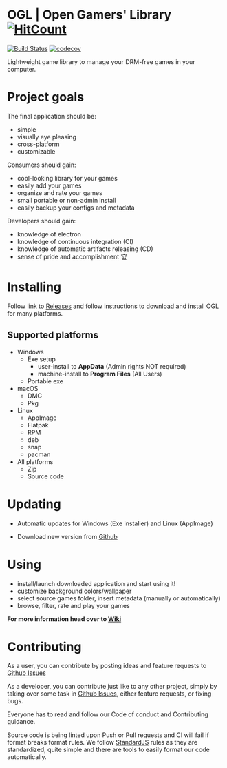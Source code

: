 # OGL | Open Gamers' Library [![HitCount](http://hits.dwyl.io/houby-studio/open-gamers-library.svg)](http://hits.dwyl.io/houby-studio/open-gamers-library)

[![Build Status](https://travis-ci.com/houby-studio/open-gamers-library.svg?branch=master)](https://travis-ci.com/houby-studio/open-gamers-library)
[![codecov](https://codecov.io/gh/houby-studio/open-gamers-library/branch/master/graph/badge.svg)](https://codecov.io/gh/houby-studio/open-gamers-library)

Lightweight game library to manage your DRM-free games in your computer.

# Project goals

The final application should be:

- simple
- visually eye pleasing
- cross-platform
- customizable

Consumers should gain:

- cool-looking library for your games
- easily add your games
- organize and rate your games
- small portable or non-admin install
- easily backup your configs and metadata

Developers should gain:

- knowledge of electron
- knowledge of continuous integration (CI)
- knowledge of automatic artifacts releasing (CD)
- sense of pride and accomplishment 🏆

# Installing

Follow link to [Releases][1] and follow instructions to download and install OGL for many platforms.

## Supported platforms

- Windows
  - Exe setup
    - user-install to **AppData** (Admin rights NOT required)
    - machine-install to **Program Files** (All Users)
  - Portable exe
- macOS
  - DMG
  - Pkg
- Linux
  - AppImage
  - Flatpak
  - RPM
  - deb
  - snap
  - pacman
- All platforms
  - Zip
  - Source code

# Updating

- Automatic updates for Windows (Exe installer) and Linux (AppImage)

- Download new version from [Github][1]

# Using

- install/launch downloaded application and start using it!  
- customize background colors/wallpaper
- select source games folder, insert metadata (manually or automatically)
- browse, filter, rate and play your games

**For more information head over to [Wiki][2]**

# Contributing

As a user, you can contribute by posting ideas and feature requests to [Github Issues][3]

As a developer, you can contribute just like to any other project, simply by taking over some task in [Github Issues][3], either feature requests, or fixing bugs.

Everyone has to read and follow our Code of conduct and Contributing guidance.

Source code is being linted upon Push or Pull requests and CI will 
fail if format breaks format rules. We follow [StandardJS][4] rules as they are standardized, quite simple and there are tools to easily format our code automatically.

[1]: https://github.com/houby-studio/open-gamers-library/releases
[2]: https://github.com/houby-studio/open-gamers-library/wiki
[3]: https://github.com/houby-studio/open-gamers-library/issues
[4]: https://standardjs.com/